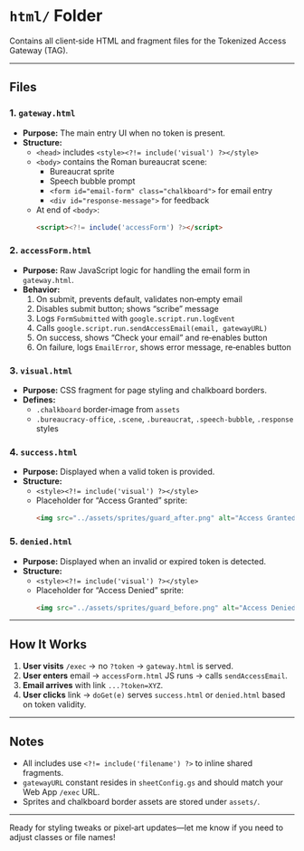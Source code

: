 # `html/` Folder

Contains all client‑side HTML and fragment files for the Tokenized Access Gateway (TAG).

---

## Files

### 1. `gateway.html`
- **Purpose:** The main entry UI when no token is present.
- **Structure:**
  - `<head>` includes `<style><?!= include('visual') ?></style>`
  - `<body>` contains the Roman bureaucrat scene:
    - Bureaucrat sprite
    - Speech bubble prompt
    - `<form id="email-form" class="chalkboard">` for email entry
    - `<div id="response-message">` for feedback
  - At end of `<body>`:
    ```html
    <script><?!= include('accessForm') ?></script>
    ```

### 2. `accessForm.html`
- **Purpose:** Raw JavaScript logic for handling the email form in `gateway.html`.
- **Behavior:**
  1. On submit, prevents default, validates non‑empty email
  2. Disables submit button; shows “scribe” message
  3. Logs `FormSubmitted` with `google.script.run.logEvent`
  4. Calls `google.script.run.sendAccessEmail(email, gatewayURL)`
  5. On success, shows “Check your email” and re‑enables button
  6. On failure, logs `EmailError`, shows error message, re‑enables button

### 3. `visual.html`
- **Purpose:** CSS fragment for page styling and chalkboard borders.
- **Defines:**
  - `.chalkboard` border‑image from `assets`
  - `.bureaucracy-office`, `.scene`, `.bureaucrat`, `.speech-bubble`, `.response` styles

### 4. `success.html`
- **Purpose:** Displayed when a valid token is provided.
- **Structure:**
  - `<style><?!= include('visual') ?></style>`
  - Placeholder for “Access Granted” sprite:
    ```html
    <img src="../assets/sprites/guard_after.png" alt="Access Granted">
    ```

### 5. `denied.html`
- **Purpose:** Displayed when an invalid or expired token is detected.
- **Structure:**
  - `<style><?!= include('visual') ?></style>`
  - Placeholder for “Access Denied” sprite:
    ```html
    <img src="../assets/sprites/guard_before.png" alt="Access Denied">
    ```

---

## How It Works

1. **User visits** `/exec` → no `?token` → `gateway.html` is served.
2. **User enters** email → `accessForm.html` JS runs → calls `sendAccessEmail`.
3. **Email arrives** with link `...?token=XYZ`.
4. **User clicks** link → `doGet(e)` serves `success.html` or `denied.html` based on token validity.

---

## Notes

- All includes use `<?!= include('filename') ?>` to inline shared fragments.
- `gatewayURL` constant resides in `sheetConfig.gs` and should match your Web App `/exec` URL.
- Sprites and chalkboard border assets are stored under `assets/`.

---

Ready for styling tweaks or pixel‑art updates—let me know if you need to adjust classes or file names!